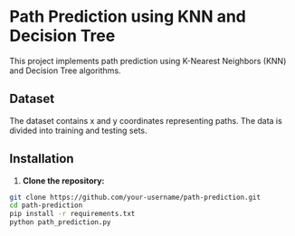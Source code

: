 # Path Prediction using KNN and Decision Tree

This project implements path prediction using K-Nearest Neighbors (KNN) and Decision Tree algorithms.

## Dataset

The dataset contains x and y coordinates representing paths. The data is divided into training and testing sets.

## Installation

1. **Clone the repository:**

```bash
git clone https://github.com/your-username/path-prediction.git
cd path-prediction
pip install -r requirements.txt
python path_prediction.py
